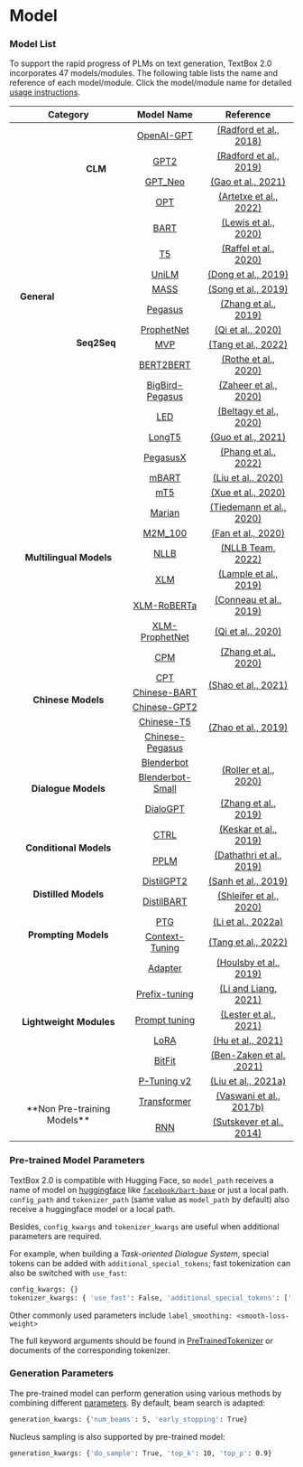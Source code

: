 # Model

### Model List

To support the rapid progress of PLMs on text generation, TextBox 2.0 incorporates 47 models/modules. The following table lists the name and reference of each model/module. Click the model/module name for detailed [usage instructions](https://github.com/RUCAIBox/TextBox/tree/2.0.0/instructions).

<!-- Thanks for table generatros https://www.tablesgenerator.com/html_tables -->

<div class="tg-wrap"><table align="center">
<thead>
  <tr>
    <th align="center" colspan="2">Category</th>
    <th align="center">Model Name</th>
    <th align="center">Reference</th>
  </tr>
</thead>
<tbody>
  <tr>
    <td rowspan="16" align="center"><strong>General</strong></td>
    <td rowspan="4" align="center"><strong>CLM</strong></td>
    <td align="center"><a href="https://github.com/RUCAIBox/TextBox/blob/2.0.0/instructions/CLM/OpenAI-GPT.md">OpenAI-GPT</td>
    <td align="center"><a href="https://cdn.openai.com/research-covers/language-unsupervised/language_understanding_paper.pdf">(Radford et al., 2018)</a></td>
  </tr>
  <tr>
    <td align="center"><a href="https://github.com/RUCAIBox/TextBox/blob/2.0.0/instructions/CLM/GPT2.md">GPT2</td>
    <td align="center"><a href="https://cdn.openai.com/better-language-models/language_models_are_unsupervised_multitask_learners.pdf">(Radford et al., 2019)</a></td>
  </tr>
  <tr>
    <td align="center"><a href="https://github.com/RUCAIBox/TextBox/blob/2.0.0/instructions/CLM/GPT_Neo.md">GPT_Neo</td>
    <td align="center"><a href="https://arxiv.org/pdf/2101.00027">(Gao et al., 2021)</a></td>
  </tr>
  <tr>
    <td align="center"><a href="https://github.com/RUCAIBox/TextBox/blob/2.0.0/instructions/CLM/OPT.md">OPT</td>
    <td align="center"><a href="https://arxiv.org/pdf/2205.01068">(Artetxe et al., 2022)</a></td>
  </tr>
  <tr>
    <td rowspan="12" align="center"><strong>Seq2Seq</strong></td>
    <td align="center"><a href="https://github.com/RUCAIBox/TextBox/blob/2.0.0/instructions/Seq2Seq/BART.md">BART</td>
    <td align="center"><a href="https://arxiv.org/pdf/1910.13461">(Lewis et al., 2020)</a></td>
  </tr>
  <tr>
    <td align="center"><a href="https://github.com/RUCAIBox/TextBox/blob/2.0.0/instructions/Seq2Seq/T5.md">T5</td>
    <td align="center"><a href="https://arxiv.org/pdf/1910.10683">(Raffel et al., 2020)</a></td>
  </tr>
  <tr>
    <td align="center"><a href="https://github.com/RUCAIBox/TextBox/blob/2.0.0/instructions/Seq2Seq/UniLM.md">UniLM</td>
    <td align="center"><a href="https://arxiv.org/pdf/1905.03197">(Dong et al., 2019)</a></td>
  </tr>
  <tr>
    <td align="center"><a href="https://github.com/RUCAIBox/TextBox/blob/2.0.0/instructions/Seq2Seq/MASS.md">MASS</td>
    <td align="center"><a href="https://arxiv.org/pdf/1905.02450">(Song et al., 2019)</a></td>
  </tr>
  <tr>
    <td align="center"><a href="https://github.com/RUCAIBox/TextBox/blob/2.0.0/instructions/Seq2Seq/Pegasus.md">Pegasus</td>
    <td align="center"><a href="https://arxiv.org/pdf/1912.08777">(Zhang et al., 2019)</a></td>
  </tr>
  <tr>
    <td align="center"><a href="https://github.com/RUCAIBox/TextBox/blob/2.0.0/instructions/Seq2Seq/ProphetNet.md">ProphetNet</td>
    <td align="center"><a href="https://arxiv.org/pdf/2001.04063">(Qi et al., 2020)</a></td>
  </tr>
  <tr>
    <td align="center"><a href="https://github.com/RUCAIBox/TextBox/blob/2.0.0/instructions/Seq2Seq/MVP.md">MVP</td>
    <td align="center"><a href="https://arxiv.org/pdf/2206.12131">(Tang et al., 2022)</a></td>
  </tr>
  <tr>
    <td align="center"><a href="https://github.com/RUCAIBox/TextBox/blob/2.0.0/instructions/Seq2Seq/BERT2BERT.md">BERT2BERT</td>
    <td align="center"><a href="https://aclanthology.org/2020.tacl-1.18.pdf">(Rothe et al., 2020)</a></td>
  </tr>
  <tr>
    <td align="center"><a href="https://github.com/RUCAIBox/TextBox/blob/2.0.0/instructions/Seq2Seq/BigBird-Pegasus.md">BigBird-Pegasus</td>
    <td align="center"><a href="https://arxiv.org/pdf/2007.14062">(Zaheer et al., 2020)</a></td>
  </tr>
  <tr>
    <td align="center"><a href="https://github.com/RUCAIBox/TextBox/blob/2.0.0/instructions/Seq2Seq/LED.md">LED</td>
    <td align="center"><a href="https://arxiv.org/pdf/2004.05150">(Beltagy et al., 2020)</a></td>
  </tr>
  <tr>
    <td align="center"><a href="https://github.com/RUCAIBox/TextBox/blob/2.0.0/instructions/Seq2Seq/longT5.md">LongT5</td>
    <td align="center"><a href="https://arxiv.org/pdf/2112.07916">(Guo et al., 2021)</a></td>
  </tr>
  <tr>
      <td align="center"><a href="https://github.com/RUCAIBox/TextBox/blob/2.0.0/instructions/Seq2Seq/Pegasus_X.md">PegasusX</a></td>
    <td align="center"><a href="https://arxiv.org/pdf/2208.04347">(Phang et al., 2022)</a></td>
  </tr>



  <tr>
    <td rowspan="8" colspan="2" align="center"><strong>Multilingual Models</strong></td>
    <td align="center"><a href="https://github.com/RUCAIBox/TextBox/blob/2.0.0/instructions/Multilingual%20Models/mBART.md">mBART</a></td>
    <td align="center"><a href="https://arxiv.org/pdf/2001.08210">(Liu et al., 2020)</a></td>
  </tr>
  <tr>
    <td align="center"><a href="https://github.com/RUCAIBox/TextBox/blob/2.0.0/instructions/Multilingual%20Models/mT5.md">mT5</a></td>
    <td align="center"><a href="https://arxiv.org/pdf/2010.11934">(Xue et al., 2020)</a></td>
  </tr>
  <tr>
    <td align="center"><a href="https://github.com/RUCAIBox/TextBox/blob/2.0.0/instructions/Multilingual%20Models/Marian.md">Marian</a></td>
    <td align="center"><a href="https://aclanthology.org/2020.eamt-1.61.pdf">(Tiedemann et al., 2020)</a></td>
  </tr>
  <tr>
    <td align="center"><a href="https://github.com/RUCAIBox/TextBox/blob/2.0.0/instructions/Multilingual%20Models/M2M_100.md">M2M_100</a></td>
    <td align="center"><a href="https://arxiv.org/pdf/2010.11125">(Fan et al., 2020)</a></td>
  </tr>
  <tr>
    <td align="center"><a href="https://github.com/RUCAIBox/TextBox/blob/2.0.0/instructions/Multilingual%20Models/NLLB.md">NLLB</a></td>
    <td align="center"><a href="https://arxiv.org/ftp/arxiv/papers/2207/2207.04672.pdf">(NLLB Team, 2022)</a></td>
  </tr>
  <tr>
    <td align="center"><a href="https://github.com/RUCAIBox/TextBox/blob/2.0.0/instructions/Multilingual%20Models/XLM.md">XLM</a></td>
    <td align="center"><a href="https://arxiv.org/pdf/1901.07291">(Lample et al., 2019)</a></td>
  </tr>
  <tr>
    <td align="center"><a href="https://github.com/RUCAIBox/TextBox/blob/2.0.0/instructions/Multilingual%20Models/XLM-RoBERTa.md">XLM-RoBERTa</a></td>
    <td align="center"><a href="https://arxiv.org/pdf/1911.02116">(Conneau et al., 2019)</a></td>
  </tr>
  <tr>
    <td align="center"><a href="https://github.com/RUCAIBox/TextBox/blob/2.0.0/instructions/Multilingual%20Models/XLM-ProphetNet.md">XLM-ProphetNet</a></td>
    <td align="center"><a href="https://arxiv.org/pdf/2001.04063">(Qi et al., 2020)</a></td>
  </tr>

  <tr>
  <td rowspan="6" colspan="2" align="center"><strong>Chinese Models</strong></td>
    <td align="center"><a href="https://github.com/RUCAIBox/TextBox/blob/2.0.0/instructions/Chinese%20Models/CPM.md">CPM</a></td>
    <td align="center"><a href="https://arxiv.org/pdf/2012.00413">(Zhang et al., 2020)</a></td>
  </tr>
  <tr>
    <td align="center"><a href="https://github.com/RUCAIBox/TextBox/blob/2.0.0/instructions/Chinese%20Models/CPT.md">CPT</a></td>
    <td align="center" rowspan="2"><a href="https://arxiv.org/pdf/2109.05729">(Shao et al., 2021)</a></td>
  </tr>
  <tr>
    <td align="center"><a href="https://github.com/RUCAIBox/TextBox/blob/2.0.0/instructions/Chinese%20Models/Chinese-BART.md">Chinese-BART</a></td>
  </tr>
  <tr>
    <td align="center"><a href="https://github.com/RUCAIBox/TextBox/blob/2.0.0/instructions/Chinese%20Models/Chinese-GPT2.md">Chinese-GPT2</a></td>
    <td align="center" rowspan="3"><a href="https://arxiv.org/pdf/1909.05658">(Zhao et al., 2019)</a></td>
  </tr>
  <tr>
    <td align="center"><a href="https://github.com/RUCAIBox/TextBox/blob/2.0.0/instructions/Chinese%20Models/Chinese-T5.md">Chinese-T5</a></td>
  </tr>
  <tr>
    <td align="center"><a href="https://github.com/RUCAIBox/TextBox/blob/2.0.0/instructions/Chinese%20Models/Chinese-Pegasus.md">Chinese-Pegasus</a></td>
  </tr>

  <tr>
    <td rowspan="3" colspan="2" align="center"><strong>Dialogue Models</strong></td>
    <td align="center"><a href="https://github.com/RUCAIBox/TextBox/blob/2.0.0/instructions/Dialogue%20Models/Blenderbot.md">Blenderbot</a></td>
    <td align="center" rowspan="2"><a href="https://arxiv.org/pdf/2004.13637">(Roller et al., 2020)</a></td>
  </tr>
  <tr>
    <td align="center"><a href="https://github.com/RUCAIBox/TextBox/blob/2.0.0/instructions/Dialogue%20Models/Blenderbot-Small.md">Blenderbot-Small</a></td>
  </tr>
  <tr>
    <td align="center"><a href="https://github.com/RUCAIBox/TextBox/blob/2.0.0/instructions/Dialogue%20Models/DialoGPT.md">DialoGPT</a></td>
    <td align="center"><a href="https://arxiv.org/pdf/1911.00536">(Zhang et al., 2019)</a></td>
  </tr>

  <tr>
    <td rowspan="2" colspan="2" align="center"><strong>Conditional Models</strong></td>
    <td align="center"><a href="https://github.com/RUCAIBox/TextBox/blob/2.0.0/instructions/Conditional%20Models/CTRL.md">CTRL</a></td>
    <td align="center"><a href="https://arxiv.org/pdf/1909.05858">(Keskar et al., 2019)</a></td>
  </tr>
  <tr>
    <td align="center"><a href="https://github.com/RUCAIBox/TextBox/blob/2.0.0/instructions/Conditional%20Models/PPLM.md">PPLM</a></td>
    <td align="center"><a href="https://arxiv.org/pdf/1912.02164">(Dathathri et al., 2019)</a></td>
  </tr>

  <tr>
    <td rowspan="2" colspan="2" align="center"><strong>Distilled Models</strong></td>
    <td align="center"><a href="https://github.com/RUCAIBox/TextBox/blob/2.0.0/instructions/Distilled%20Models/DistilGPT2.md">DistilGPT2</a></td>
    <td align="center"><a href="https://arxiv.org/pdf/1910.01108">(Sanh et al., 2019)</a></td>
  </tr>
  <tr>
    <td align="center"><a href="https://github.com/RUCAIBox/TextBox/blob/2.0.0/instructions/Distilled%20Models/DistilBART.md">DistilBART</a></td>
    <td align="center"><a href="https://arxiv.org/pdf/2010.13002">(Shleifer et al., 2020)</a></td>
  </tr>

  <tr>
    <td rowspan="2" colspan="2" align="center"><strong>Prompting Models</strong></td>
    <td align="center"><a href="https://github.com/RUCAIBox/TextBox/blob/2.0.0/instructions/Prompting%20Models/PTG.md">PTG</a></td>
    <td align="center"><a href="https://arxiv.org/pdf/2205.01543">(Li et al., 2022a)</a></td>
  </tr>
  <tr>
    <td align="center"><a href="https://github.com/RUCAIBox/TextBox/blob/2.0.0/instructions/Prompting%20Models/Context-Tuning.md">Context-Tuning</a></td>
    <td align="center"><a href="https://arxiv.org/pdf/2201.08670">(Tang et al., 2022)</a></td>
  </tr>

  <tr>
  <td rowspan="6" colspan="2" align="center"><strong>Lightweight Modules</strong></td>
    <td align="center"><a href="https://github.com/RUCAIBox/TextBox/blob/2.0.0/instructions/Lightweight%20Modules/Adapter.md">Adapter</a></td>
    <td align="center"><a href="https://arxiv.org/pdf/1902.00751">(Houlsby et al., 2019)</a></td>
  </tr>
  <tr>
    <td align="center"><a href="https://github.com/RUCAIBox/TextBox/blob/2.0.0/instructions/Lightweight%20Modules/Prefix-tuning.md">Prefix-tuning</a></td>
    <td align="center"><a href="https://arxiv.org/pdf/2101.00190">(Li and Liang, 2021)</a></td>
  </tr>
  <tr>
    <td align="center"><a href="https://github.com/RUCAIBox/TextBox/blob/2.0.0/instructions/Lightweight%20Modules/Prompt%20tuning.md">Prompt tuning</a></td>
    <td align="center"><a href="https://arxiv.org/pdf/2104.08691">(Lester et al., 2021)</a></td>
  <tr>
    <td align="center"><a href="https://github.com/RUCAIBox/TextBox/blob/2.0.0/instructions/Lightweight%20Modules/LoRA.md">LoRA</a></td>
    <td align="center"><a href="https://arxiv.org/pdf/2106.09685">(Hu et al., 2021)</a></td>
  </tr>
  <tr>
    <td align="center"><a href="https://github.com/RUCAIBox/TextBox/blob/2.0.0/instructions/Lightweight%20Modules/BitFit.md">BitFit</a></td>
    <td align="center"><a href="https://arxiv.org/pdf/2106.10199">(Ben-Zaken et al. ,2021)</a></td>
  </tr>
  <tr>
    <td align="center"><a href="https://github.com/RUCAIBox/TextBox/blob/2.0.0/instructions/Lightweight%20Modules/P-Tuning%20v2.md">P-Tuning v2</a></td>
    <td align="center"><a href="https://arxiv.org/pdf/2110.07602">(Liu et al., 2021a)</a></td>
  </tr>

  <tr>
    <td rowspan="2" colspan="2" align="center">**Non Pre-training Models**</strong></td>
    <td align="center"><a href="https://github.com/RUCAIBox/TextBox/blob/2.0.0/instructions/transformer.md">Transformer</a></td>
    <td align="center"><a href="https://arxiv.org/pdf/1706.03762">(Vaswani et al., 2017b)</a></td>
  </tr>
  <tr>
    <td align="center"><a href="https://github.com/RUCAIBox/TextBox/blob/2.0.0/instructions/RNN.md">RNN</a></td>
    <td align="center"><a href="https://arxiv.org/pdf/1409.3215">(Sutskever et al., 2014)</a></td>
  </tr>

</tbody>
</table></div>

### Pre-trained Model Parameters

TextBox 2.0 is compatible with Hugging Face, so `model_path` receives a name of model on [huggingface](https://huggingface.co/models) like [`facebook/bart-base`](https://huggingface.co/models?search=facebook%2Fbart-base) or just a local path.  `config_path` and `tokenizer_path` (same value as `model_path` by default) also receive a huggingface model or a local path. 

Besides, `config_kwargs` and `tokenizer_kwargs` are useful when additional parameters are required.

For example, when building a *Task-oriented Dialogue System*, special tokens can be added with `additional_special_tokens`; fast tokenization can also be switched with `use_fast`:

```bash
config_kwargs: {}
tokenizer_kwargs: { 'use_fast': False, 'additional_special_tokens': ['[db_0]', '[db_1]', '[db_2]'] }
```

Other commonly used parameters include `label_smoothing: <smooth-loss-weight>`

The full keyword arguments should be found in [PreTrainedTokenizer](https://huggingface.co/docs/transformers/v4.21.0/en/main_classes/tokenizer#transformers.PreTrainedTokenizer) or documents of the corresponding tokenizer.

### Generation Parameters

The pre-trained model can perform generation using various methods by combining different [parameters](https://huggingface.co/docs/transformers/main/en/main_classes/text_generation#transformers.generation_utils.GenerationMixin.generate). By default, beam search is adapted:

```bash
generation_kwargs: {'num_beams': 5, 'early_stopping': True}
```

Nucleus sampling is also supported by pre-trained model:

```bash
generation_kwargs: {'do_sample': True, 'top_k': 10, 'top_p': 0.9}
```

